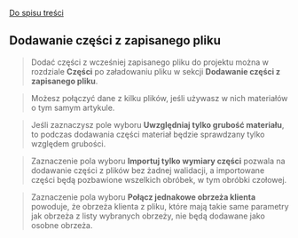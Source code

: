 [Do spisu treści](/service/doc/?cid=dsp)
## Dodawanie części z zapisanego pliku 

>Dodać części z wcześniej zapisanego pliku do projektu można w rozdziale **Części** po załadowaniu pliku w sekcji **Dodawanie części z zapisanego pliku**.

>Możesz połączyć dane z kilku plików, jeśli używasz w nich materiałów o tym samym artykule.

>Jeśli zaznaczysz pole wyboru **Uwzględniaj tylko grubość materiału**, to podczas dodawania części materiał będzie sprawdzany tylko względem grubości.

>Zaznaczenie pola wyboru **Importuj tylko wymiary części** pozwala na dodawanie części z plików bez żadnej walidacji, a importowane części będą pozbawione wszelkich obróbek, w tym obróbki czołowej.

>Zaznaczenie pola wyboru **Połącz jednakowe obrzeża klienta** powoduje, że obrzeża klienta z pliku, które mają takie same parametry jak obrzeża z listy wybranych obrzeży, nie będą dodawane jako osobne obrzeża.
